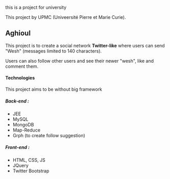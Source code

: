 <p>this is a project for university</p>
<p>This project by UPMC (Univeersité Pierre et Marie Curie).</p>
<h2>Aghioul</h2>
<p>This project is to create a social network <strong>Twitter-like</strong> where users can send "Wesh" (messages limited to 140 characters).</p>
<p>Users can also follow other users and see their newer "wesh", like and comment them.</p>
<h4>Technologies</h4>
<p>This project aims to be without big framework</p>
<h5>Back-end :</h5>
<ul>
    <li>JEE</li>
    <li>MySQL</li>
    <li>MongoDB</li>
    <li>Map-Reduce</li>
    <li>Grph (to create follow suggestion)</li>
</ul>
<h5>Front-end :</h5>
<ul>
    <li>HTML, CSS, JS</li>
    <li>JQuery</li>
    <li>Twitter Bootstrap</li>
</ul>